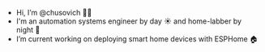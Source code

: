 - Hi, I’m @chusovich 👨‍🦱
- I'm an automation systems engineer by day ☀️ and home-labber by night 🌙
- I’m current working on deploying smart home devices with ESPHome 🏠

<!---
chusovich/chusovich is a ✨ special ✨ repository because its `README.md` (this file) appears on your GitHub profile.
You can click the Preview link to take a look at your changes.
--->
